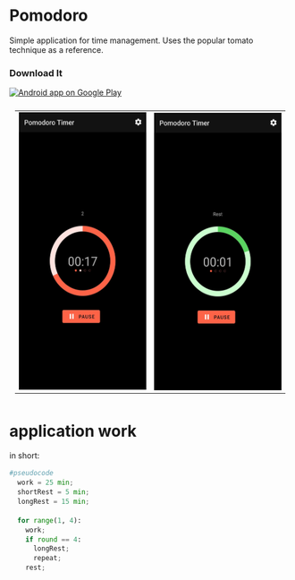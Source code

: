 # Pomodoro

Simple application for time management. Uses the popular tomato technique as a reference.

### Download It
<a href="[https://play.google.com/store/apps/details?id=mn.today](https://play.google.com/store/apps/details?id=com.vad.pomodoro)">
  <img alt="Android app on Google Play" src="https://developer.android.com/images/brand/en_app_rgb_wo_45.png" />
</a>

<table style="padding:10px">
  <tr>
    <td> 
         <img src="https://github.com/vadhub/Pomodoro/blob/master/13.jpg?raw=true"  alt="1" width = 248px height = 496px></td>
      
 <td>
 <img src="https://github.com/vadhub/Pomodoro/blob/master/123.jpg?raw=true" align="right" alt="2" width = 248px height = 496px ></td>
  </tr>
</table>

# application work

in short:

```Python
#pseudocode
  work = 25 min;
  shortRest = 5 min;
  longRest = 15 min;
  
  for range(1, 4): 
    work;
    if round == 4:
      longRest;
      repeat;
    rest;
```

